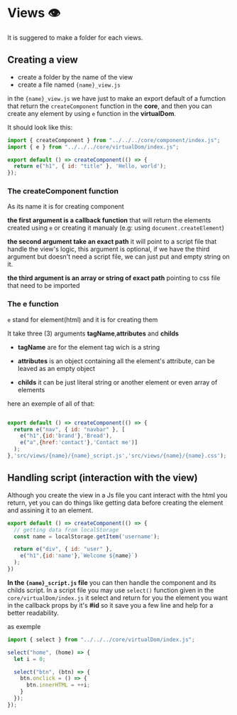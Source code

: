 # Views :eye:

It is suggered to make a folder for each views.

## Creating a view
- create a folder by the name of the view
- create a file named `{name}_view.js`

in the `{name}_view.js` we have just to make an export default of a fumction that return the `createComponent` function in the **core**, and then you can create any element by using `e` function in the **virtualDom**.

It should look like this:

``` js
import { createComponent } from "../../../core/component/index.js";
import { e } from "../../../core/virtualDom/index.js";

export default () => createComponent(() => {
  return e("h1", { id: "title" }, 'Hello, world');
});

```

### The **createComponent** function
As its name it is for creating component

**the first argument is a callback function** that will return the elements created using `e` or creating it manualy (e.g: using `document.createElement`)

**the second argument take an exact path** it will point to a script file that handle the view's logic, this argument is optional, if we have the third argument but doesn't need a script file, we can just put and empty string on it.

**the third argument is an array or string of exact path** pointing to css file that need to be imported

### The **e** function
`e` stand for element(html) and it is for creating them

It take three (3) arguments **tagName**,**attributes** and **childs**

- **tagName** are for the element tag wich is a string

- **attributes** is an object containing all the element's attribute, can be leaved as an empty object

- **childs** it can be just literal string or another element or even array of elements

here an exemple of all of that:

``` js

export default () => createComponent(() => {
  return e("nav", { id: "navbar" }, [
    e("h1",{id:'brand'},'Bread'),
    e("a",{href:'contact'},'Contact me')]
  );
},'src/views/{name}/{name}_script.js','src/views/{name}/{name}.css');

```

## Handling script (interaction with the view)

Although you create the view in a Js file you cant interact with the html you return, yet you can do things like getting data before creating the element and assining it to an element.

```js
export default () => createComponent(() => {
  // getting data from localStorage
  const name = localStorage.getItem('username');

  return e("div", { id: "user" },
    e("h1",{id:'name'},`Welcome ${name}`)
  );
})
```

**In the `{name}_script.js` file** you can then handle the component and its childs script. In a script file you may use `select()` function given in the `core/virtualDom/index.js` it select and return for you the element you want in the callback props by it's **#id** so it save you a few line and help for a better readability.

as exemple
``` js
import { select } from "../../../core/virtualDom/index.js";

select("home", (home) => {
  let i = 0;

  select("btn", (btn) => {
    btn.onclick = () => {
      btn.innerHTML = ++i;
    }
  });
});
```
